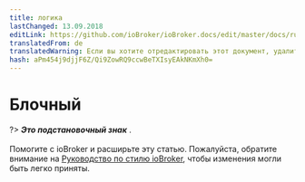 ```yaml
---
title: логика
lastChanged: 13.09.2018
editLink: https://github.com/ioBroker/ioBroker.docs/edit/master/docs/ru/logic/blockly.md
translatedFrom: de
translatedWarning: Если вы хотите отредактировать этот документ, удалите поле «translationFrom», в противном случае этот документ будет снова автоматически переведен
hash: aPm454j9djjF6Z/Qi9ZowRQ9ccwBeTXIsyEAkNKmXh0=
---
```

# Блочный
?> ***Это подстановочный знак*** . <br><br> Помогите с ioBroker и расширьте эту статью. Пожалуйста, обратите внимание на [Руководство по стилю ioBroker](community/styleguidedoc), чтобы изменения могли быть легко приняты.
